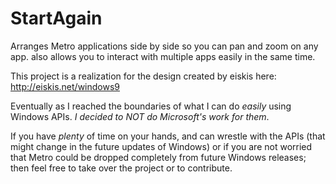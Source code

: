 StartAgain
==========

Arranges Metro applications side by side so you can pan and zoom on any app. also allows you to interact with multiple apps easily in the same time.

This project is a realization for the design created by eiskis here: http://eiskis.net/windows9

Eventually as I reached the boundaries of what I can do *easily* using Windows APIs. _I decided to NOT do Microsoft's work for them_.

If you have *plenty* of time on your hands, and can wrestle with the APIs (that might change in the future updates of Windows) or if you are not worried that Metro could be dropped completely from future Windows releases; then feel free to take over the project or to contribute.


